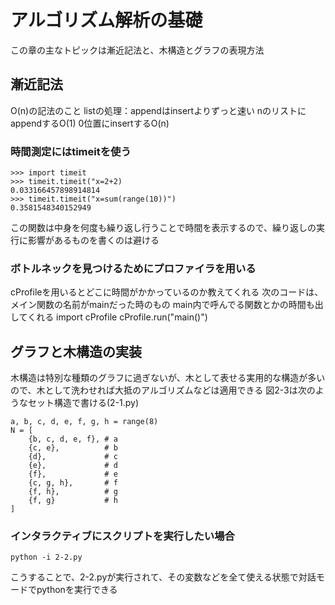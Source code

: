 # アルゴリズム解析の基礎
この章の主なトピックは漸近記法と、木構造とグラフの表現方法

## 漸近記法
O(n)の記法のこと
listの処理：appendはinsertよりずっと速い
nのリストにappendするO(1)
0位置にinsertするO(n)

### 時間測定にはtimeitを使う
    >>> import timeit  
    >>> timeit.timeit("x=2+2)  
    0.033166457898914814  
    >>> timeit.timeit("x=sum(range(10))")  
    0.3581548340152949  

この関数は中身を何度も繰り返し行うことで時間を表示するので、繰り返しの実行に影響があるものを書くのは避ける


### ボトルネックを見つけるためにプロファイラを用いる
cProfileを用いるとどこに時間がかかっているのか教えてくれる
次のコードは、メイン関数の名前がmainだった時のもの
main内で呼んでる関数とかの時間も出してくれる
    import cProfile
    cProfile.run("main()")

## グラフと木構造の実装
木構造は特別な種類のグラフに過ぎないが、木として表せる実用的な構造が多いので、木として洗わせれば大抵のアルゴリズムなどは適用できる
図2-3は次のようなセット構造で書ける(2-1.py)

    a, b, c, d, e, f, g, h = range(8)
    N = [
        {b, c, d, e, f}, # a
        {c, e},          # b
        {d},             # c
        {e},             # d
        {f},             # e
        {c, g, h},       # f
        {f, h},          # g
        {f, g}           # h
    ]

### インタラクティブにスクリプトを実行したい場合
    python -i 2-2.py
こうすることで、2-2.pyが実行されて、その変数などを全て使える状態で対話モードでpythonを実行できる